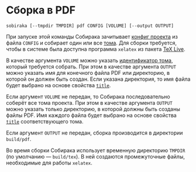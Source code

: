 # Сборка в PDF

```
sobiraka [--tmpdir TMPDIR] pdf CONFIG [VOLUME] [--output OUTPUT]
```

При запуске этой команды Собирака зачитывает [конфиг проекта](../5-reference/1-configuration.md) из файла `CONFIG` и собирает один или все [тома](../1-overview/01-terms.md). Для сборки требуется, чтобы в системе была доступна программа `xelatex` из пакета [TeX Live](https://tug.org/texlive/).


В качестве аргумента `VOLUME` можно указать [идентификатор тома](../1-overview/01-terms.md#volume), который требуется собрать. При этом в качестве аргумента `OUTPUT` можно указать имя для конечного файла PDF или директорию, в которой он должен быть создан. Если указана директория, то имя файла будет выбрано на основе свойства [`title`](../5-reference/1-configuration.md#volume.title).

Если аргумент `VOLUME` не передан, то Собирака последовательно соберёт все тома проекта. При этом в качестве аргумента `OUTPUT` можно указать только директорию, в которой должны быть созданы файлы PDF. Имя каждого файла будет выбрано на основе свойства [`title`](../5-reference/1-configuration.md#volume.title) соответствующего тома.

Если аргумент `OUTPUT` не передан, сборка производится в директории `build/pdf`.

Во время сборки Собирака использует временную директорию `TMPDIR` (по умолчанию — `build/tex`). В ней создаются промежуточные файлы, необходимые для работы `xelatex`.

